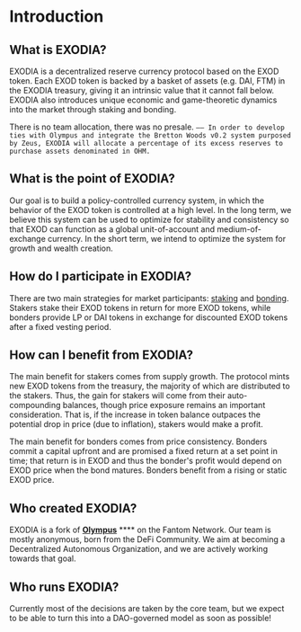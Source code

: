 # Introduction

## What is EXODIA?

EXODIA is a decentralized reserve currency protocol based on the EXOD token. Each EXOD token is backed by a basket of assets (e.g. DAI, FTM) in the EXODIA treasury, giving it an intrinsic value that it cannot fall below. EXODIA also introduces unique economic and game-theoretic dynamics into the market through staking and bonding.

There is no team allocation, there was no presale. `—— In order to develop ties with Olympus and integrate the Bretton Woods v0.2 system purposed by Zeus, EXODIA will allocate a percentage of its excess reserves to purchase assets denominated in OHM.`

## What is the point of EXODIA?

Our goal is to build a policy-controlled currency system, in which the behavior of the EXOD token is controlled at a high level. In the long term, we believe this system can be used to optimize for stability and consistency so that EXOD can function as a global unit-of-account and medium-of-exchange currency. In the short term, we intend to optimize the system for growth and wealth creation.

## How do I participate in EXODIA?

There are two main strategies for market participants: [staking](using-the-website/stake-your-exod.md) and [bonding](using-the-website/purchase-a-bond/). Stakers stake their EXOD tokens in return for more EXOD tokens, while bonders provide LP or DAI tokens in exchange for discounted EXOD tokens after a fixed vesting period.

## How can I benefit from EXODIA?

The main benefit for stakers comes from supply growth. The protocol mints new EXOD tokens from the treasury, the majority of which are distributed to the stakers. Thus, the gain for stakers will come from their auto-compounding balances, though price exposure remains an important consideration. That is, if the increase in token balance outpaces the potential drop in price (due to inflation), stakers would make a profit.

The main benefit for bonders comes from price consistency. Bonders commit a capital upfront and are promised a fixed return at a set point in time; that return is in EXOD and thus the bonder's profit would depend on EXOD price when the bond matures. Bonders benefit from a rising or static EXOD price.

## Who created EXODIA?

EXODIA is a fork of [**Olympus**](https://www.olympusdao.finance) **** on the Fantom Network. Our team is mostly anonymous, born from the DeFi Community. We aim at becoming a Decentralized Autonomous Organization, and we are actively working towards that goal.

## Who runs EXODIA?

Currently most of the decisions are taken by the core team, but we expect to be able to turn this into a DAO-governed model as soon as possible!
